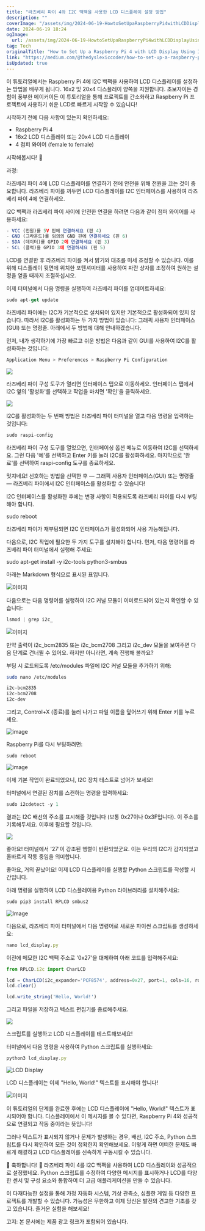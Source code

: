 ```yaml
---
title: "라즈베리 파이 4와 I2C 백팩을 사용한 LCD 디스플레이 설정 방법"
description: ""
coverImage: "/assets/img/2024-06-19-HowtoSetUpaRaspberryPi4withLCDDisplayUsingI2CBackpack_0.png"
date: 2024-06-19 18:24
ogImage: 
  url: /assets/img/2024-06-19-HowtoSetUpaRaspberryPi4withLCDDisplayUsingI2CBackpack_0.png
tag: Tech
originalTitle: "How to Set Up a Raspberry Pi 4 with LCD Display Using I2C Backpack"
link: "https://medium.com/@thedyslexiccoder/how-to-set-up-a-raspberry-pi-4-with-lcd-display-using-i2c-backpack-189a0760ae15"
isUpdated: true
---
```






이 튜토리얼에서는 Raspberry Pi 4에 I2C 백팩을 사용하여 LCD 디스플레이를 설정하는 방법을 배우게 됩니다. 16x2 및 20x4 디스플레이 양쪽을 지원합니다. 초보자이든 경험이 풍부한 메이커이든 이 튜토리얼을 통해 프로젝트를 간소화하고 Raspberry Pi 프로젝트에 사용하기 쉬운 LCD로 빠르게 시작할 수 있습니다!

시작하기 전에 다음 사항이 있는지 확인하세요:

- Raspberry Pi 4
- 16x2 LCD 디스플레이 또는 20x4 LCD 디스플레이
- 4 점퍼 와이어 (female to female)

시작해봅시다! 🚀

<div class="content-ad"></div>

과정:

라즈베리 파이 4에 LCD 디스플레이를 연결하기 전에 안전을 위해 전원을 끄는 것이 중요합니다. 라즈베리 파이를 꺼두면 LCD 디스플레이를 I2C 인터페이스를 사용하여 라즈베리 파이 4에 연결하세요.

I2C 백팩과 라즈베리 파이 사이에 안전한 연결을 하려면 다음과 같이 점퍼 와이어를 사용하세요:

```js
- VCC (전원)를 5V 핀에 연결하세요 (핀 4)
- GND (그라운드)를 임의의 GND 핀에 연결하세요 (핀 6)
- SDA (데이터)를 GPIO 2에 연결하세요 (핀 3)
- SCL (클럭)을 GPIO 3에 연결하세요 (핀 5)
```

<div class="content-ad"></div>

LCD를 연결한 후 라즈베리 파이를 켜서 밝기와 대조를 미세 조정할 수 있습니다. 이를 위해 디스플레이 뒷면에 위치한 포텐셔미터를 사용하여 파란 상자를 조정하여 원하는 설정을 얻을 때까지 조절하십시오.

이제 터미널에서 다음 명령을 실행하여 라즈베리 파이를 업데이트하세요: 

<div class="content-ad"></div>

```js
sudo apt-get update
```

라즈베리 파이에는 I2C가 기본적으로 설치되어 있지만 기본적으로 활성화되어 있지 않습니다. 따라서 I2C를 활성화하는 두 가지 방법이 있습니다: 그래픽 사용자 인터페이스(GUI) 또는 명령줄. 아래에서 두 방법에 대해 안내하겠습니다.

먼저, 내가 생각하기에 가장 빠르고 쉬운 방법은 다음과 같이 GUI를 사용하여 I2C를 활성화하는 것입니다:

```js
Application Menu > Preferences > Raspberry Pi Configuration
```

<div class="content-ad"></div>

<img src="/assets/img/2024-06-19-HowtoSetUpaRaspberryPi4withLCDDisplayUsingI2CBackpack_2.png" />

라즈베리 파이 구성 도구가 열리면 인터페이스 탭으로 이동하세요. 인터페이스 탭에서 I2C 옆의 '활성화'를 선택하고 작업을 마치면 '확인'을 클릭하세요.

<img src="/assets/img/2024-06-19-HowtoSetUpaRaspberryPi4withLCDDisplayUsingI2CBackpack_3.png" />

I2C를 활성화하는 두 번째 방법은 라즈베리 파이 터미널을 열고 다음 명령을 입력하는 것입니다:

<div class="content-ad"></div>

```js
sudo raspi-config
```

라즈베리 파이 구성 도구를 열었으면, 인터페이싱 옵션 메뉴로 이동하여 I2C를 선택하세요. 그런 다음 '예'를 선택하고 Enter 키를 눌러 I2C를 활성화하세요. 마지막으로 '완료'를 선택하여 raspi-config 도구를 종료하세요.

멋지네요! 선호하는 방법을 선택한 후 — 그래픽 사용자 인터페이스(GUI) 또는 명령줄 — 라즈베리 파이에서 I2C 인터페이스를 활성화할 수 있습니다!

I2C 인터페이스를 활성화한 후에는 변경 사항이 적용되도록 라즈베리 파이를 다시 부팅해야 합니다.

<div class="content-ad"></div>


sudo reboot


라즈베리 파이가 재부팅되면 I2C 인터페이스가 활성화되어 사용 가능해집니다.

다음으로, I2C 작업에 필요한 두 가지 도구를 설치해야 합니다. 먼저, 다음 명령어를 라즈베리 파이 터미널에서 실행해 주세요:


sudo apt-get install -y i2c-tools python3-smbus


<div class="content-ad"></div>

아래는 Markdown 형식으로 표시된 표입니다.

![이미지](https://miro.medium.com/v2/resize:fit:1400/1*l729wFdWO1ZWaKo47r7-Pg.gif)

다음으로는 다음 명령어를 실행하여 I2C 커널 모듈이 이미로드되어 있는지 확인할 수 있습니다:

```js
lsmod | grep i2c_
```

![이미지](https://miro.medium.com/v2/resize:fit:1400/1*qDrlq9AL9S2deU_wOcETYQ.gif)

<div class="content-ad"></div>

만약 출력이 i2c_bcm2835 또는 i2c_bcm2708 그리고 i2c_dev 모듈을 보여주면 다음 단계로 건너뛸 수 있어요. 하지만 아니라면, 계속 진행해 볼까요?

부팅 시 로드되도록 /etc/modules 파일에 I2C 커널 모듈을 추가하기 위해:

```bash
sudo nano /etc/modules

i2c-bcm2835
i2c-bcm2708
i2c-dev
```

그리고, Control+X (종료)를 눌러 나가고 파일 이름을 덮어쓰기 위해 Enter 키를 누르세요.

<div class="content-ad"></div>


![image](https://miro.medium.com/v2/resize:fit:1400/1*aSoaYOvlXfjAdWZAuO4LqQ.gif)

Raspberry Pi를 다시 부팅하려면:

```shell
sudo reboot
```

![image](/assets/img/2024-06-19-HowtoSetUpaRaspberryPi4withLCDDisplayUsingI2CBackpack_4.png)


<div class="content-ad"></div>

이제 기본 작업이 완료되었으니, I2C 장치 테스트로 넘어가 보세요!

터미널에서 연결된 장치를 스캔하는 명령을 입력하세요:

```js
sudo i2cdetect -y 1
```

결과는 I2C 배선의 주소를 표시해줄 것입니다 (보통 0x27이나 0x3F입니다). 이 주소를 기록해두세요. 이후에 필요할 것입니다.

<div class="content-ad"></div>

<img src="/assets/img/2024-06-19-HowtoSetUpaRaspberryPi4withLCDDisplayUsingI2CBackpack_5.png" />

좋아요! 터미널에서 '27'이 강조된 행렬이 반환되었군요. 이는 우리의 I2C가 감지되었고 올바르게 작동 중임을 의미합니다.

좋아요, 거의 끝났어요! 이제 LCD 디스플레이를 실행할 Python 스크립트를 작성할 시간입니다.

아래 명령을 실행하여 LCD 디스플레이용 Python 라이브러리를 설치해주세요:

<div class="content-ad"></div>

```js
sudo pip3 install RPLCD smbus2
```

![Image](https://miro.medium.com/v2/resize:fit:1400/1*Nsrz4BRdc32AqjvTxWJFnw.gif)

다음으로, 라즈베리 파이 터미널에서 다음 명령어로 새로운 파이썬 스크립트를 생성하세요:

```js
nano lcd_display.py
```

<div class="content-ad"></div>

이전에 메모한 I2C 백팩 주소로 '0x27'을 대체하여 아래 코드를 입력해주세요:

```js
from RPLCD.i2c import CharLCD

lcd = CharLCD(i2c_expander='PCF8574', address=0x27, port=1, cols=16, rows=2, dotsize=8)
lcd.clear()

lcd.write_string('Hello, World!')
```

그리고 파일을 저장하고 텍스트 편집기를 종료해주세요.

<img src="https://miro.medium.com/v2/resize:fit:1400/1*Wri-174OJp9pD5r45bNCog.gif" />

<div class="content-ad"></div>

스크립트를 실행하고 LCD 디스플레이를 테스트해보세요!

터미널에서 다음 명령을 사용하여 Python 스크립트를 실행하세요:

```js
python3 lcd_display.py
```

![LCD Display](/assets/img/2024-06-19-HowtoSetUpaRaspberryPi4withLCDDisplayUsingI2CBackpack_6.png)

<div class="content-ad"></div>

LCD 디스플레이는 이제 "Hello, World!" 텍스트를 표시해야 합니다!

![이미지](/assets/img/2024-06-19-HowtoSetUpaRaspberryPi4withLCDDisplayUsingI2CBackpack_7.png)

이 튜토리얼의 단계를 완료한 후에는 LCD 디스플레이에 "Hello, World!" 텍스트가 표시되어야 합니다. 디스플레이에서 이 메시지를 볼 수 있다면, Raspberry Pi 4와 성공적으로 연결되고 작동 중이라는 뜻입니다!

그러나 텍스트가 표시되지 않거나 문제가 발생하는 경우, 배선, I2C 주소, Python 스크립트를 다시 확인하여 모든 것이 정확한지 확인해보세요. 이렇게 하면 어떠한 문제도 빠르게 해결하고 LCD 디스플레이를 신속하게 구동시킬 수 있습니다.

<div class="content-ad"></div>

🎉 축하합니다! 🎉 라즈베리 파이 4를 I2C 백팩을 사용하여 LCD 디스플레이와 성공적으로 설정했네요. Python 스크립트를 수정하여 다양한 메시지를 표시하거나 LCD를 다양한 센서 및 구성 요소와 통합하여 더 고급 애플리케이션을 만들 수 있습니다.

이 다재다능한 설정을 통해 가정 자동화 시스템, 기상 관측소, 심플한 게임 등 다양한 프로젝트를 개발할 수 있습니다. 가능성은 무한하고 이제 당신은 발전의 견고한 기초를 갖고 있습니다. 즐거운 실험을 해보세요!

고지: 본 문서에는 제품 광고 링크가 포함되어 있습니다.